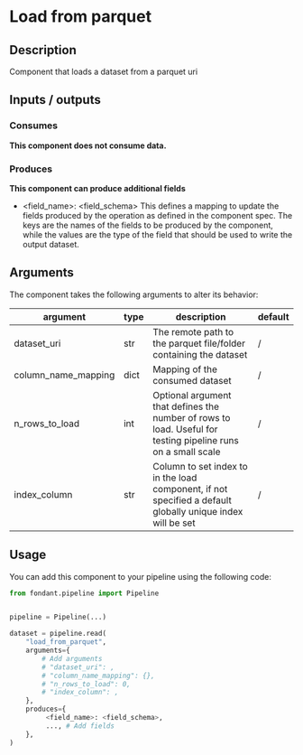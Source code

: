 # Load from parquet

<a id="load_from_parquet#description"></a>
## Description
Component that loads a dataset from a parquet uri

<a id="load_from_parquet#inputs_outputs"></a>
## Inputs / outputs 

<a id="load_from_parquet#consumes"></a>
### Consumes 


**This component does not consume data.**


<a id="load_from_parquet#produces"></a>  
### Produces 

**This component can produce additional fields**
- <field_name>: <field_schema>
This defines a mapping to update the fields produced by the operation as defined in the component spec.
The keys are the names of the fields to be produced by the component, while the values are 
the type of the field that should be used to write the output dataset.


<a id="load_from_parquet#arguments"></a>
## Arguments

The component takes the following arguments to alter its behavior:

| argument | type | description | default |
| -------- | ---- | ----------- | ------- |
| dataset_uri | str | The remote path to the parquet file/folder containing the dataset | / |
| column_name_mapping | dict | Mapping of the consumed dataset | / |
| n_rows_to_load | int | Optional argument that defines the number of rows to load. Useful for testing pipeline runs on a small scale | / |
| index_column | str | Column to set index to in the load component, if not specified a default globally unique index will be set | / |

<a id="load_from_parquet#usage"></a>
## Usage 

You can add this component to your pipeline using the following code:

```python
from fondant.pipeline import Pipeline


pipeline = Pipeline(...)

dataset = pipeline.read(
    "load_from_parquet",
    arguments={
        # Add arguments
        # "dataset_uri": ,
        # "column_name_mapping": {},
        # "n_rows_to_load": 0,
        # "index_column": ,
    },
    produces={
         <field_name>: <field_schema>,
         ..., # Add fields
    },
)
```

